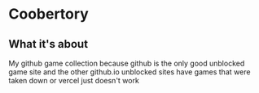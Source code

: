 # Coobertory

## What it's about
My github game collection because github is the only good unblocked game site and the other github.io unblocked sites have games that were taken down or vercel just doesn't work
